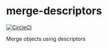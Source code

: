 # merge-descriptors

[![CircleCI](https://circleci.com/gh/togana/merge-descriptors.svg?style=svg)](https://circleci.com/gh/togana/merge-descriptors)

Merge objects using descriptors
